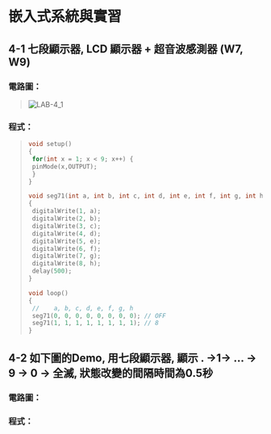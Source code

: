 # 嵌入式系統與實習

## 4-1 七段顯示器, LCD 顯示器 + 超音波感測器 (W7, W9) 

### 電路圖：
> ![LAB-4_1](https://user-images.githubusercontent.com/31268069/137610806-cb647f05-5665-43d8-8ae7-a5f815538590.gif)

### 程式：
> ```c++
>void setup()
>{
>  for(int x = 1; x < 9; x++) {
>  pinMode(x,OUTPUT);
>  }
>}
>
>void seg71(int a, int b, int c, int d, int e, int f, int g, int h)
>{
>  digitalWrite(1, a);
>  digitalWrite(2, b);
>  digitalWrite(3, c);
>  digitalWrite(4, d);
>  digitalWrite(5, e);
>  digitalWrite(6, f);
>  digitalWrite(7, g);
>  digitalWrite(8, h);
>  delay(500);
>}
>
>void loop()
>{
>  //    a, b, c, d, e, f, g, h
>  seg71(0, 0, 0, 0, 0, 0, 0, 0); // OFF
>  seg71(1, 1, 1, 1, 1, 1, 1, 1); // 8
>}
> ```


## 4-2 如下圖的Demo, 用七段顯示器, 顯示 . →1→ ... → 9 → 0 → 全滅, 狀態改變的間隔時間為0.5秒

### 電路圖：
> 
### 程式：
> ```c++
> ```
